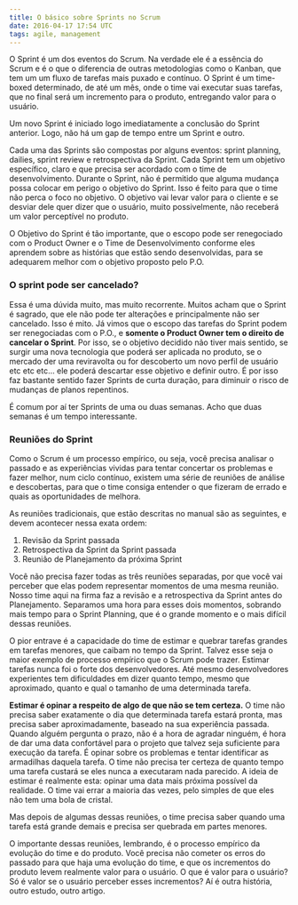 ```yaml
---
title: O básico sobre Sprints no Scrum
date: 2016-04-17 17:54 UTC
tags: agile, management
---
```


O Sprint é um dos eventos do Scrum. Na verdade ele é a essência do Scrum e é o que o diferencia de outras metodologias como o Kanban, que tem um um fluxo de tarefas mais puxado e contínuo. O Sprint é um time-boxed determinado, de até um mês, onde o time vai executar suas tarefas, que no final será um incremento para o produto, entregando valor para o usuário.

Um novo Sprint é iniciado logo imediatamente a conclusão do Sprint anterior. Logo, não há um gap de tempo entre um Sprint e outro.

Cada uma das Sprints são compostas por alguns eventos: sprint planning, dailies, sprint review e retrospectiva da Sprint. Cada Sprint tem um objetivo específico, claro e que precisa ser acordado com o time de desenvolvimento. Durante o Sprint, não é permitido que alguma mudança possa colocar em perigo o objetivo do Sprint. Isso é feito para que o time não perca o foco no objetivo. O objetivo vai levar valor para o cliente e se desviar dele quer dizer que o usuário, muito possivelmente, não receberá um valor perceptível no produto.

O Objetivo do Sprint é tão importante, que o escopo pode ser renegociado com o Product Owner e o Time de Desenvolvimento conforme eles aprendem sobre as histórias que estão sendo desenvolvidas, para se adequarem melhor com o objetivo proposto pelo P.O.

### O sprint pode ser cancelado?

Essa é uma dúvida muito, mas muito recorrente. Muitos acham que o Sprint é sagrado, que ele não pode ter alterações e principalmente não ser cancelado. Isso é mito. Já vimos que o escopo das tarefas do Sprint podem ser renegociadas com o P.O., e **somente o Product Owner tem o direito de cancelar o Sprint**. Por isso, se o objetivo decidido não tiver mais sentido, se surgir uma nova tecnologia que poderá ser aplicada no produto, se o mercado der uma reviravolta ou for descoberto um novo perfil de usuário etc etc etc… ele poderá descartar esse objetivo e definir outro. É por isso faz bastante sentido fazer Sprints de curta duração, para diminuir o risco de mudanças de planos repentinos.

É comum por aí ter Sprints de uma ou duas semanas. Acho que duas semanas é um tempo interessante.

### Reuniões do Sprint

Como o Scrum é um processo empírico, ou seja, você precisa analisar o passado e as experiências vividas para tentar concertar os problemas e fazer melhor, num ciclo contínuo, existem uma série de reuniões de análise e descobertas, para que o time consiga entender o que fizeram de errado e quais as oportunidades de melhora.

As reuniões tradicionais, que estão descritas no manual são as seguintes, e devem acontecer nessa exata ordem:

1.  Revisão da Sprint passada
2.  Retrospectiva da Sprint da Sprint passada
3.  Reunião de Planejamento da próxima Sprint

Você não precisa fazer todas as três reuniões separadas, por que você vai perceber que elas podem representar momentos de uma mesma reunião. Nosso time aqui na firma faz a revisão e a retrospectiva da Sprint antes do Planejamento. Separamos uma hora para esses dois momentos, sobrando mais tempo para o Sprint Planning, que é o grande momento e o mais difícil dessas reuniões.

O pior entrave é a capacidade do time de estimar e quebrar tarefas grandes em tarefas menores, que caibam no tempo da Sprint. Talvez esse seja o maior exemplo de processo empírico que o Scrum pode trazer. Estimar tarefas nunca foi o forte dos desenvolvedores. Até mesmo desenvolvedores experientes tem dificuldades em dizer quanto tempo, mesmo que aproximado, quanto e qual o tamanho de uma determinada tarefa.

**Estimar é opinar a respeito de algo de que não se tem certeza.** O time não precisa saber exatamente o dia que determinada tarefa estará pronta, mas precisa saber aproximadamente, baseado na sua experiência passada. Quando alguém pergunta o prazo, não é a hora de agradar ninguém, é hora de dar uma data confortável para o projeto que talvez seja suficiente para execução da tarefa. É opinar sobre os problemas e tentar identificar as armadilhas daquela tarefa. O time não precisa ter certeza de quanto tempo uma tarefa custará se eles nunca a executaram nada parecido. A ideia de estimar é realmente esta: opinar uma data mais próxima possível da realidade. O time vai errar a maioria das vezes, pelo simples de que eles não tem uma bola de cristal.

Mas depois de algumas dessas reuniões, o time precisa saber quando uma tarefa está grande demais e precisa ser quebrada em partes menores.

O importante dessas reuniões, lembrando, é o processo empírico da evolução do time e do produto. Você precisa não cometer os erros do passado para que haja uma evolução do time, e que os incrementos do produto levem realmente valor para o usuário. O que é valor para o usuário? Só é valor se o usuário perceber esses incrementos? Aí é outra história, outro estudo, outro artigo.
